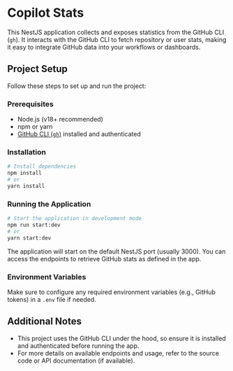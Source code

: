 # Copilot Stats

This NestJS application collects and exposes statistics from the GitHub CLI (`gh`). It interacts with the GitHub CLI to fetch repository or user stats, making it easy to integrate GitHub data into your workflows or dashboards.

## Project Setup

Follow these steps to set up and run the project:

### Prerequisites

- Node.js (v18+ recommended)
- npm or yarn
- [GitHub CLI (`gh`)](https://cli.github.com/) installed and authenticated

### Installation

```bash
# Install dependencies
npm install
# or
yarn install
```

### Running the Application

```bash
# Start the application in development mode
npm run start:dev
# or
yarn start:dev
```

The application will start on the default NestJS port (usually 3000). You can access the endpoints to retrieve GitHub stats as defined in the app.

### Environment Variables

Make sure to configure any required environment variables (e.g., GitHub tokens) in a `.env` file if needed.

## Additional Notes

- This project uses the GitHub CLI under the hood, so ensure it is installed and authenticated before running the app.
- For more details on available endpoints and usage, refer to the source code or API documentation (if available).
